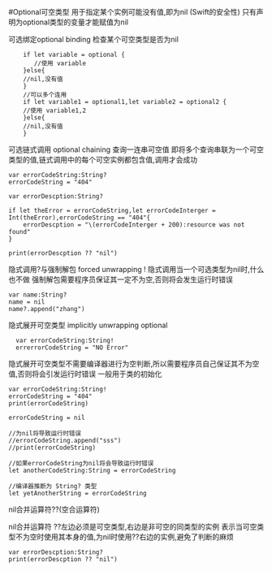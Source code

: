 #Optional可空类型
用于指定某个实例可能没有值,即为nil (Swift的安全性)
只有声明为optional类型的变量才能赋值为nil

可选绑定optional binding 检查某个可空类型是否为nil

```
    if let variable = optional {
       //使用 variable
    }else{
    //nil,没有值
    }
    //可以多个连用
    if let variable1 = optional1,let variable2 = optional2 {
    //使用 variable1,2
    }else{
    //nil,没有值
    }
```
可选链式调用 optional chaining 查询一连串可空值
即将多个查询串联为一个可空类型的值,链式调用中的每个可空实例都包含值,调用才会成功

```
var errorCodeString:String?
errorCodeString = "404"

var errorDescption:String?

if let theError = errorCodeString,let errorCodeInterger = Int(theError),errorCodeString == "404"{
    errorDescption = "\(errorCodeInterger + 200):resource was not found"
}

print(errorDescption ?? "nil")

```


隐式调用?与强制解包 forced unwrapping !
隐式调用当一个可选类型为nil时,什么也不做
强制解包需要程序员保证其一定不为空,否则将会发生运行时错误

```
var name:String?
name = nil
name?.append("zhang")

```

隐式展开可空类型 implicitly unwrapping optional

```
  var errorCodeString:String!
  errerrorCodeString = "NO Error"
```
隐式展开可空类型不需要编译器进行为空判断,所以需要程序员自己保证其不为空值,否则将会引发运行时错误
一般用于类的初始化

```
var errorCodeString:String!
errorCodeString = "404"
print(errorCodeString)

errorCodeString = nil

//为nil将导致运行时错误
//errorCodeString.append("sss")
//print(errorCodeString)

//如果errorCodeString为nil将会导致运行时错误
let anotherCodeString:String = errorCodeString

//编译器推断为 String? 类型
let yetAnotherString = errorCodeString

```
nil合并运算符??(空合运算符)

nil合并运算符 ??左边必须是可空类型,右边是非可空的同类型的实例
表示当可空类型不为空时使用其本身的值,为nil时使用??右边的实例,避免了判断的麻烦

```
var errorDescption:String?
print(errorDescption ?? "nil")
```
